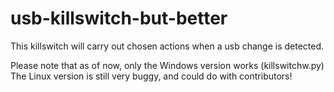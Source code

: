 # usb-killswitch-but-better
This killswitch will carry out chosen actions when a usb change is detected.

Please note that as of now, only the Windows version works (killswitchw.py)
The Linux version is still very buggy, and could do with contributors!
